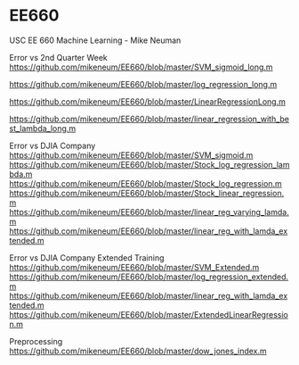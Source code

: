 # EE660
USC EE 660 Machine Learning - Mike Neuman

Error vs 2nd Quarter Week
https://github.com/mikeneum/EE660/blob/master/SVM_sigmoid_long.m

https://github.com/mikeneum/EE660/blob/master/log_regression_long.m

https://github.com/mikeneum/EE660/blob/master/LinearRegressionLong.m

https://github.com/mikeneum/EE660/blob/master/linear_regression_with_best_lambda_long.m



Error vs DJIA Company
https://github.com/mikeneum/EE660/blob/master/SVM_sigmoid.m
https://github.com/mikeneum/EE660/blob/master/Stock_log_regression_lambda.m
https://github.com/mikeneum/EE660/blob/master/Stock_log_regression.m
https://github.com/mikeneum/EE660/blob/master/Stock_linear_regression.m
https://github.com/mikeneum/EE660/blob/master/linear_reg_varying_lamda.m
https://github.com/mikeneum/EE660/blob/master/linear_reg_with_lamda_extended.m

Error vs DJIA Company Extended Training
https://github.com/mikeneum/EE660/blob/master/SVM_Extended.m
https://github.com/mikeneum/EE660/blob/master/log_regression_extended.m
https://github.com/mikeneum/EE660/blob/master/linear_reg_with_lamda_extended.m
https://github.com/mikeneum/EE660/blob/master/ExtendedLinearRegression.m

Preprocessing
https://github.com/mikeneum/EE660/blob/master/dow_jones_index.m


